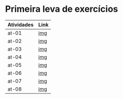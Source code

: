# Primeira leva de exercícios

|Atividades|Link|
|-|-|
|at-01|[img](./atividade01/atividade01.png)|
|at-02|[img](./atividade02/atividade02.png)|
|at-03|[img](./atividade03/atividade03.png)|
|at-04|[img](./atividade04/atividade04.png)|
|at-05|[img](./atividade05/atividade05.png)|
|at-06|[img](./atividade06/atividade06.png)|
|at-07|[img](./atividade07/atividade07.png)|
|at-08|[img](./atividade08/atividade08.png)|